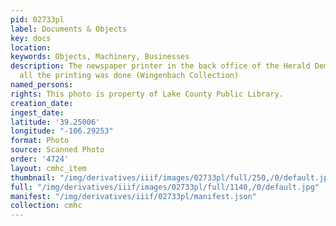 ```yaml
---
pid: 02733pl
label: Documents & Objects
key: docs
location: 
keywords: Objects, Machinery, Businesses
description: The newspaper printer in the back office of the Herald Democrat where
  all the printing was done (Wingenbach Collection)
named_persons: 
rights: This photo is property of Lake County Public Library.
creation_date: 
ingest_date: 
latitude: '39.25006'
longitude: "-106.29253"
format: Photo
source: Scanned Photo
order: '4724'
layout: cmhc_item
thumbnail: "/img/derivatives/iiif/images/02733pl/full/250,/0/default.jpg"
full: "/img/derivatives/iiif/images/02733pl/full/1140,/0/default.jpg"
manifest: "/img/derivatives/iiif/02733pl/manifest.json"
collection: cmhc
---
```

